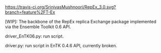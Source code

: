 https://travis-ci.org/SrinivasMushnoori/RepEx_3.0.svg?branch=feature%2FT-Ex



[WIP]: The backbone of the RepEx replica Exchange package implemented via the Ensemble Toolkit 0.6 API.


driver_EnTK06.py: run script.



driver.py: run script in EnTK 0.4.6 API, currently broken.
